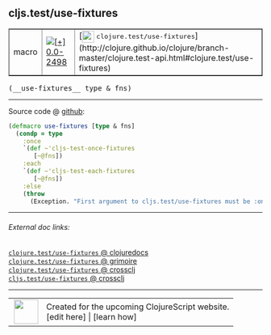 ## cljs.test/use-fixtures



 <table border="1">
<tr>
<td>macro</td>
<td><a href="https://github.com/cljsinfo/cljs-api-docs/tree/0.0-2498"><img valign="middle" alt="[+] 0.0-2498" title="Added in 0.0-2498" src="https://img.shields.io/badge/+-0.0--2498-lightgrey.svg"></a> </td>
<td>
[<img height="24px" valign="middle" src="http://i.imgur.com/1GjPKvB.png"> <samp>clojure.test/use-fixtures</samp>](http://clojure.github.io/clojure/branch-master/clojure.test-api.html#clojure.test/use-fixtures)
</td>
</tr>
</table>


 <samp>
(__use-fixtures__ type & fns)<br>
</samp>

---







Source code @ [github](https://github.com/clojure/clojurescript/blob/r2498/src/clj/cljs/test.clj#L304-L314):

```clj
(defmacro use-fixtures [type & fns]
  (condp = type
    :once
    `(def ~'cljs-test-once-fixtures
       [~@fns])
    :each
    `(def ~'cljs-test-each-fixtures
       [~@fns])
    :else
    (throw
      (Exception. "First argument to cljs.test/use-fixtures must be :once or :each"))))
```

<!--
Repo - tag - source tree - lines:

 <pre>
clojurescript @ r2498
└── src
    └── clj
        └── cljs
            └── <ins>[test.clj:304-314](https://github.com/clojure/clojurescript/blob/r2498/src/clj/cljs/test.clj#L304-L314)</ins>
</pre>

-->

---



###### External doc links:

[`clojure.test/use-fixtures` @ clojuredocs](http://clojuredocs.org/clojure.test/use-fixtures)<br>
[`clojure.test/use-fixtures` @ grimoire](http://conj.io/store/v1/org.clojure/clojure/1.7.0-beta3/clj/clojure.test/use-fixtures/)<br>
[`clojure.test/use-fixtures` @ crossclj](http://crossclj.info/fun/clojure.test/use-fixtures.html)<br>
[`cljs.test/use-fixtures` @ crossclj](http://crossclj.info/fun/cljs.test/use-fixtures.html)<br>

---

 <table>
<tr><td>
<img valign="middle" align="right" width="48px" src="http://i.imgur.com/Hi20huC.png">
</td><td>
Created for the upcoming ClojureScript website.<br>
[edit here] | [learn how]
</td></tr></table>

[edit here]:https://github.com/cljsinfo/cljs-api-docs/blob/master/cljsdoc/cljs.test_use-fixtures.cljsdoc
[learn how]:https://github.com/cljsinfo/cljs-api-docs/wiki/cljsdoc-files

<!--

This information was too distracting to show to readers, but I'll leave it
commented here since it is helpful to:

- pretty-print the data used to generate this document
- and show how to retrieve that data



The API data for this symbol:

```clj
{:ns "cljs.test",
 :name "use-fixtures",
 :signature ["[type & fns]"],
 :history [["+" "0.0-2498"]],
 :type "macro",
 :full-name-encode "cljs.test_use-fixtures",
 :source {:code "(defmacro use-fixtures [type & fns]\n  (condp = type\n    :once\n    `(def ~'cljs-test-once-fixtures\n       [~@fns])\n    :each\n    `(def ~'cljs-test-each-fixtures\n       [~@fns])\n    :else\n    (throw\n      (Exception. \"First argument to cljs.test/use-fixtures must be :once or :each\"))))",
          :title "Source code",
          :repo "clojurescript",
          :tag "r2498",
          :filename "src/clj/cljs/test.clj",
          :lines [304 314]},
 :full-name "cljs.test/use-fixtures",
 :clj-symbol "clojure.test/use-fixtures"}

```

Retrieve the API data for this symbol:

```clj
;; from Clojure REPL
(require '[clojure.edn :as edn])
(-> (slurp "https://raw.githubusercontent.com/cljsinfo/cljs-api-docs/catalog/cljs-api.edn")
    (edn/read-string)
    (get-in [:symbols "cljs.test/use-fixtures"]))
```

-->
